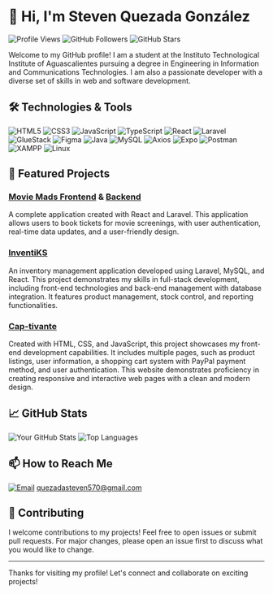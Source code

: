 # 👋 Hi, I'm Steven Quezada González

![Profile Views](https://komarev.com/ghpvc/?username=Steven1400999&color=blue) 
![GitHub Followers](https://img.shields.io/github/followers/Steven1400999?label=Follow&style=social) 
![GitHub Stars](https://img.shields.io/github/stars/Steven1400999?label=Stars&style=social)

Welcome to my GitHub profile! I am a student at the Instituto Technological Institute of Aguascalientes pursuing a degree in Engineering in Information and Communications Technologies. I am also a passionate developer with a diverse set of skills in web and software development.

## 🛠️ Technologies & Tools

![HTML5](https://img.shields.io/badge/-HTML5-E34F26?style=flat&logo=html5&logoColor=white)
![CSS3](https://img.shields.io/badge/-CSS3-1572B6?style=flat&logo=css3)
![JavaScript](https://img.shields.io/badge/-JavaScript-F7DF1E?style=flat&logo=javascript&logoColor=black)
![TypeScript](https://img.shields.io/badge/-TypeScript-007ACC?style=flat&logo=typescript)
![React](https://img.shields.io/badge/-React-61DAFB?style=flat&logo=react&logoColor=black)
![Laravel](https://img.shields.io/badge/-Laravel-FF2D20?style=flat&logo=laravel&logoColor=white)
![GlueStack](https://img.shields.io/badge/-GlueStack-333333?style=flat&logo=gluestack)
![Figma](https://img.shields.io/badge/Figma-F24E1E?style=flat&logo=figma&logoColor=white)
![Java](https://img.shields.io/badge/-Java-007396?style=flat&logo=java&logoColor=white)
![MySQL](https://img.shields.io/badge/-MySQL-4479A1?style=flat&logo=mysql&logoColor=white)
![Axios](https://img.shields.io/badge/axios-671ddf?&style=flat&logo=axios&logoColor=white)
![Expo](https://img.shields.io/badge/Expo-1B1F23?style=flat&logo=expo&logoColor=white)
![Postman](https://img.shields.io/badge/Postman-FF6C37?style=flat&logo=postman&logoColor=white)
![XAMPP](https://img.shields.io/badge/Xampp-F37623?style=flat&logo=xampp&logoColor=white)
![Linux](https://img.shields.io/badge/Linux-FCC624?style=flat&logo=linux&logoColor=black)

## 🌟 Featured Projects

### [Movie Mads Frontend](https://github.com/Steven1400999/Frontend_Movie_Mads) & [Backend](https://github.com/Steven1400999/Backend_Movie_Mads)
A complete application created with React and Laravel. This application allows users to book tickets for movie screenings, with user authentication, real-time data updates, and a user-friendly design.

### [InventiKS](https://github.com/Steven1400999/Proyecto_Inventario)
An inventory management application developed using Laravel, MySQL, and React. This project demonstrates my skills in full-stack development, including front-end technologies and back-end management with database integration. It features product management, stock control, and reporting functionalities.

### [Cap-tivante](https://github.com/Steven1400999/cap-tivante.github.io)
Created with HTML, CSS, and JavaScript, this project showcases my front-end development capabilities. It includes multiple pages, such as product listings, user information, a shopping cart system with PayPal payment method, and user authentication. This website demonstrates proficiency in creating responsive and interactive web pages with a clean and modern design.

## 📈 GitHub Stats

![Your GitHub Stats](https://github-readme-stats.vercel.app/api?username=Steven1400999&show_icons=true&hide_border=true&theme=onedark)
![Top Languages](https://github-readme-stats.vercel.app/api/top-langs/?username=Steven1400999&layout=compact&hide_border=true&theme=onedark)

## 📫 How to Reach Me

[![Email](https://img.shields.io/badge/Gmail-D14836?style=for-the-badge&logo=gmail&logoColor=white)](mailto:quezadasteven570@gmail.com)
quezadasteven570@gmail.com

## 🤝 Contributing

I welcome contributions to my projects! Feel free to open issues or submit pull requests. For major changes, please open an issue first to discuss what you would like to change.

---

Thanks for visiting my profile! Let's connect and collaborate on exciting projects!
